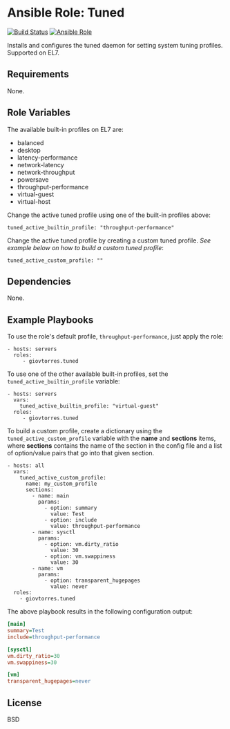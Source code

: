 # Ansible Role: Tuned

[![Build Status](https://travis-ci.org/giovtorres/ansible-role-tuned.svg?branch=master)](https://travis-ci.org/giovtorres/ansible-role-tuned)
[![Ansible Role](https://img.shields.io/ansible/role/19447.svg)](https://galaxy.ansible.com/giovtorres/tuned/)

Installs and configures the tuned daemon for setting system tuning profiles.
Supported on EL7.

## Requirements

None.

## Role Variables

The available built-in profiles on EL7 are: 

- balanced
- desktop
- latency-performance
- network-latency
- network-throughput
- powersave
- throughput-performance
- virtual-guest
- virtual-host

Change the active tuned profile using one of the built-in profiles above:

    tuned_active_builtin_profile: "throughput-performance"

Change the active tuned profile by creating a custom tuned profile.  *See
example below on how to build a custom tuned profile*:
    
    tuned_active_custom_profile: ""

## Dependencies

None.

## Example Playbooks

To use the role's default profile, `throughput-performance`, just apply the
role:

    - hosts: servers
      roles:
         - giovtorres.tuned

To use one of the other available built-in profiles, set the
`tuned_active_builtin_profile` variable:

    - hosts: servers
      vars:
        tuned_active_builtin_profile: "virtual-guest"
      roles:
         - giovtorres.tuned

To build a custom profile, create a dictionary using the
`tuned_active_custom_profile` variable with the **name** and **sections**
items, where **sections** contains the name of the section in the config file
and a list of option/value pairs that go into that given section.

    - hosts: all
      vars:
        tuned_active_custom_profile:
          name: my_custom_profile
          sections:
            - name: main
              params:
                - option: summary
                  value: Test
                - option: include
                  value: throughput-performance
            - name: sysctl
              params:
                - option: vm.dirty_ratio
                  value: 30
                - option: vm.swappiness
                  value: 30
            - name: vm
              params:
                - option: transparent_hugepages
                  value: never
      roles:
        - giovtorres.tuned

The above playbook results in the following configuration output:

```ini
[main]
summary=Test
include=throughput-performance

[sysctl]
vm.dirty_ratio=30
vm.swappiness=30

[vm]
transparent_hugepages=never
```

## License

BSD
